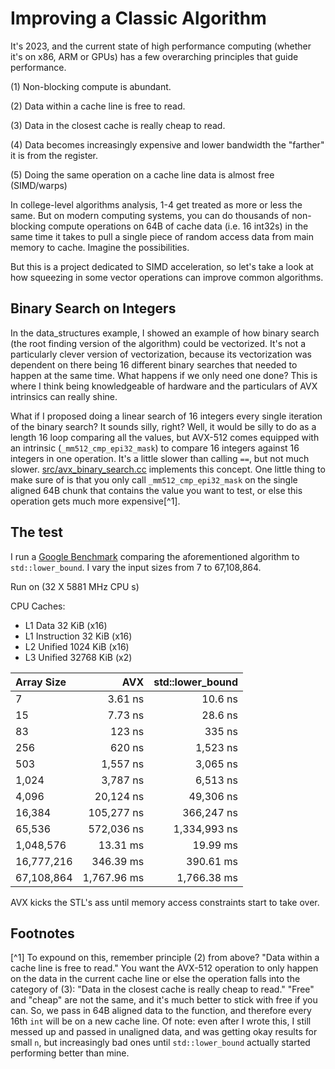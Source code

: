 # Improving a Classic Algorithm

It's 2023, and the current state of high performance computing (whether it's on x86, ARM or GPUs) has a few overarching principles that guide performance. 

(1) Non-blocking compute is abundant.

(2) Data within a cache line is free to read.

(3) Data in the closest cache is really cheap to read.

(4) Data becomes increasingly expensive and lower bandwidth the "farther" it is from the register.

(5) Doing the same operation on a cache line data is almost free (SIMD/warps)

In college-level algorithms analysis, 1-4 get treated as more or less the same. But on modern computing systems, you can do thousands of non-blocking compute operations on 64B of cache data (i.e. 16 int32s) in the same time it takes to pull a single piece of random access data from main memory to cache. Imagine the possibilities. 

But this is a project dedicated to SIMD acceleration, so let's take a look at how squeezing in some vector operations can improve common algorithms.

## Binary Search on Integers

In the data_structures example, I showed an example of how binary search (the root finding version of the algorithm) could be vectorized. It's not a particularly clever version of vectorization, because its vectorization was dependent on there being 16 different binary searches that needed to happen at the same time. What happens if we only need one done? This is where I think being knowledgeable of hardware and the particulars of AVX intrinsics can really shine. 

What if I proposed doing a linear search of 16 integers every single iteration of the binary search? It sounds silly, right? Well, it would be silly to do as a length 16 loop comparing all the values, but AVX-512 comes equipped with an intrinsic (`_mm512_cmp_epi32_mask`) to compare 16 integers against 16 integers in one operation. It's a little slower than calling `==`, but not much slower. [src/avx_binary_search.cc](src/avx_binary_search.cc) implements this concept. One little thing to make sure of is that you only call `_mm512_cmp_epi32_mask` on the single aligned 64B chunk that contains the value you want to test, or else this operation gets much more expensive[^1].

## The test

I run a [Google Benchmark](https://github.com/google/benchmark) comparing the aforementioned algorithm to `std::lower_bound`.  I vary the input sizes from 7 to 67,108,864. 

Run on (32 X 5881 MHz CPU s)

CPU Caches:
- L1 Data 32 KiB (x16)
- L1 Instruction 32 KiB (x16)
- L2 Unified 1024 KiB (x16)
- L3 Unified 32768 KiB (x2)

|Array Size       |           AVX   |    std::lower_bound |
|:----------------|----------------:|--------:|
| 7               |        3.61 ns  |         10.6 ns | 
| 15              |        7.73 ns  |         28.6 ns |
| 83              |         123 ns  |          335 ns |
| 256             |         620 ns  |        1,523 ns |
| 503             |       1,557 ns  |        3,065 ns |
| 1,024           |       3,787 ns  |        6,513 ns |
| 4,096           |      20,124 ns  |       49,306 ns |
| 16,384          |     105,277 ns  |      366,247 ns |
| 65,536          |     572,036 ns  |    1,334,993 ns |
| 1,048,576       |       13.31 ms  |        19.99 ms |
| 16,777,216      |      346.39 ms  |       390.61 ms |
| 67,108,864      |    1,767.96 ms  |     1,766.38 ms |

AVX kicks the STL's ass until memory access constraints start to take over. 

## Footnotes

[^1] To expound on this, remember principle (2) from above? "Data within a cache line is free to read." You want the AVX-512 operation to only happen on the data in the current cache line or else the operation falls into the category of (3): "Data in the closest cache is really cheap to read." "Free" and "cheap" are not the same, and it's much better to stick with free if you can. So, we pass in 64B aligned data to the function, and therefore every 16th `int` will be on a new cache line. Of note: even after I wrote this, I still messed up and passed in unaligned data, and was getting okay results for small `n`, but increasingly bad ones until `std::lower_bound` actually started performing better than mine.
